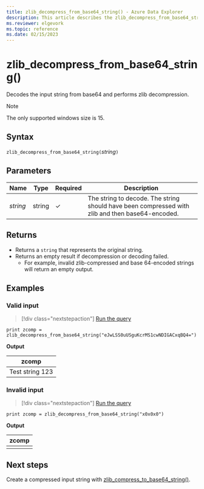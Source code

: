 ```yaml
---
title: zlib_decompress_from_base64_string() - Azure Data Explorer 
description: This article describes the zlib_decompress_from_base64_string() command in Azure Data Explorer.
ms.reviewer: elgevork
ms.topic: reference
ms.date: 02/15/2023
---
```

# zlib_decompress_from_base64_string()

Decodes the input string from base64 and performs zlib decompression.

> [!NOTE]
> The only supported windows size is 15.

## Syntax

`zlib_decompress_from_base64_string(`*string*`)`

## Parameters

| Name | Type | Required | Description |
|--|--|--|--|
| *string* | string | &check; | The string to decode. The string should have been compressed with zlib and then base64-encoded.|

## Returns

* Returns a `string` that represents the original string. 
* Returns an empty result if decompression or decoding failed. 
    * For example, invalid zlib-compressed and base 64-encoded strings will return an empty output.

## Examples

### Valid input

> [!div class="nextstepaction"]
> <a href="https://dataexplorer.azure.com/clusters/help/databases/Samples?query=H4sIAAAAAAAAAysoyswrUahKzs8tULBVqMrJTIpPSQXxilKLi+PTivJz45MSi1PNTOKLS4BK0zWUUr3KfYKDDUpDg9NLvZOLfIMNk8v9XDzdHZ0rCp0CTWyVNAGxo0NZVAAAAA==" target="_blank">Run the query</a>

```kusto
print zcomp = zlib_decompress_from_base64_string("eJwLSS0uUSguKcrMS1cwNDIGACxqBQ4=")
```

**Output**

|zcomp|
|--|
|Test string 123|

### Invalid input

> [!div class="nextstepaction"]
> <a href="https://dataexplorer.azure.com/clusters/help/databases/Samples?query=H4sIAAAAAAAAAysoyswrUahKzs8tULBVqMrJTIpPSQXxilKLi+PTivJz45MSi1PNTOKLS4BK0zWUKgxAUEkTAB50Ccs6AAAA" target="_blank">Run the query</a>

```kusto
print zcomp = zlib_decompress_from_base64_string("x0x0x0")
```

**Output**

|zcomp|
|--|
||

## Next steps

Create a compressed input string with [zlib_compress_to_base64_string()](zlib-base64-compress.md).